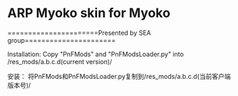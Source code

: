 ﻿# ARP Myoko skin for Myoko

======================Presented by SEA group======================

Installation: 
Copy "PnFMods" and "PnFModsLoader.py" into /res_mods/a.b.c.d(current version)/

安装：
将PnFMods和PnFModsLoader.py复制到/res_mods/a.b.c.d(当前客户端版本号)/
